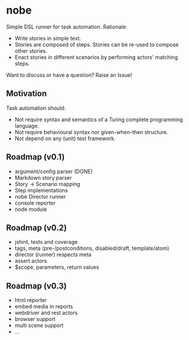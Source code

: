 nobe
====

Simple DSL runner for task automation. Rationale:

- Write stories in simple text.
- Stories are composed of steps. Stories can be re-used to compose other stories.
- Enact stories in different scenarios by performing actors' matching steps.

Want to discuss or have a question? Raise an Issue!

Motivation
--

Task automation should:
- Not require syntax and semantics of a Turing complete programming language.
- Not require behavioural syntax nor given-when-then structure.
- Not depend on any (unit) test framework.

Roadmap (v0.1)
---

- argument/config parser (DONE)
- Markdown story parser
- Story -> Scenario mapping
- Step implementations
- nobe Director runner
- console reporter
- node module

Roadmap (v0.2)
---

- jshint, tests and coverage
- tags, meta (pre-/postconditions, disabled/draft, template/atom)
- director (runner) respects meta
- assert actors
- $scope, parameters, return values

Roadmap (v0.3)
---

- html reporter
- embed media in reports
- webdriver and rest actors
- browser support
- multi scene support
- ...